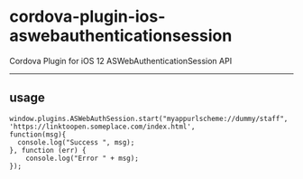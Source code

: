 # cordova-plugin-ios-aswebauthenticationsession
Cordova Plugin for iOS 12 ASWebAuthenticationSession API


----
## usage
    window.plugins.ASWebAuthSession.start("myappurlscheme://dummy/staff", 'https://linktoopen.someplace.com/index.html',
    function(msg){
      console.log("Success ", msg);
    }, function (err) {
        console.log("Error " + msg);
    });
